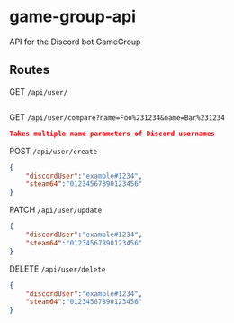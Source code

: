 # game-group-api
API for the Discord bot GameGroup

## Routes

GET `/api/user/`

```JSON
```

GET `/api/user/compare?name=Foo%231234&name=Bar%231234`
```JSON
Takes multiple name parameters of Discord usernames
```

POST `/api/user/create`
```JSON
{
    "discordUser":"example#1234",
    "steam64":"01234567890123456"
}
```

PATCH `/api/user/update`
```JSON
{
    "discordUser":"example#1234",
    "steam64":"01234567890123456"
}
```

DELETE `/api/user/delete`
```JSON
{
    "discordUser":"example#1234",
    "steam64":"01234567890123456"
}
```